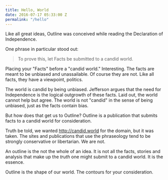 ```yaml
---
title: Hello, World
date: 2016-07-17 05:33:00 Z
permalink: "/hello"
---
```


Like all great ideas, Outline was conceived while reading the Declaration of Independence.

One phrase in particular stood out:

>To prove this, let Facts be submitted to a candid world.

Placing your "Facts" before a "candid world." Interesting. The facts are meant to be unbiased and unassailable. Of course they are not. Like all facts, they have a viewpoint, politics.

The world is candid by being unbiased. Jefferson argues that the need for Independence is the logical outgrowth of these facts. Laid out, the world cannot help but agree. The world is not "candid" in the sense of being unbiased, just as the facts contain bias.

But how does that get us to Outline? Outline is a publication that submits facts to a candid world for consideration.

Truth be told, we wanted http://candid.world for the domain, but it was taken. The sites and publications that use the phraseology tend to be strongly conservative or libertarian. We are not.

An outline is the not the whole of an idea. It is not all the facts, stories and analysis that make up the _truth_ one might submit to a candid world. It is the essence.

Outline is the shape of our world. The contours for your consideration.